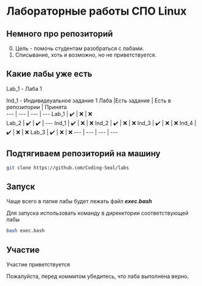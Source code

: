 # Лабораторные работы СПО Linux

## Немного про репозиторий
0) Цель - помочь студентам разобраться с лабами.
1) Списывание, хоть и возможно, но не приветствуется.


## Какие лабы уже есть 
Lab_1 - Лаба 1

Ind_1 - Индивидеуальное задание 1
Лаба |Есть задание | Есть в репозитории | Принята  
--- | --- | --- | --- 
Lab_1 | ✔️ | ❌ | ❌  
Lab_2 | ✔️ | ✔️ | --- 
Ind_1 | ✔️ | ❌ | ❌ 
Ind_2 | ✔️ | ❌ | ❌ 
Ind_3 | ✔️ | ❌ | ❌ 
Ind_4 | ✔️ | ❌ | ❌ 
Lab_3 | ✔️ | ❌ | ❌ 
--- | --- | --- | --- 

## Подтягиваем репозиторий на машину

```bash
git clone https://github.com/Coding-Seal/labs
```
## Запуск
Чаще всего в папке лабы будет лежать файл ***exec.bash***

Для запуска использовать команду в дирекктории соответствующей лабы

```bash
bash exec.bash
```

## Участие
Участие приветствуется 

Пожалуйста, перед коммитом убедитесь, что лаба выполнена верно.
